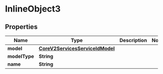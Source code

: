 

# InlineObject3

## Properties

Name | Type | Description | Notes
------------ | ------------- | ------------- | -------------
**model** | [**CoreV2ServicesServiceIdModel**](CoreV2ServicesServiceIdModel.md) |  | 
**modelType** | **String** |  | 
**name** | **String** |  | 



